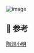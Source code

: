 ![image](https://github.com/user-attachments/assets/96bb49c9-0d75-4517-a7f4-aeb805e3a1a0)

## 🌸 参考
[陶渊小明](https://www.youtube.com/watch?v=nwLjiVqCH0g&t=138s)
